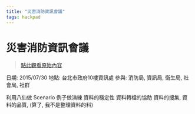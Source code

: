 ```yaml
---
title: "災害消防資訊會議"
tags: hackpad
---
```


# 災害消防資訊會議

> [點此觀看原始內容](https://g0v.hackpad.tw/tPRbigMDzNQ)


日期: 2015/07/30
地點: 台北市政府10樓資訊處
參與: 消防局, 資訊局, 衛生局, 社會局, 社群

利用八仙做 Scenario 例子做演練
資料的穩定性
資料轉檔的協助
資料的搜集, 資料的品質,
(算了, 我不是整理資料的料)

